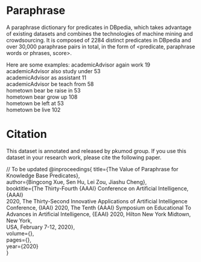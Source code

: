 # Paraphrase
A paraphrase dictionary for predicates in DBpedia, which takes advantage of existing datasets and combines the technologies of machine mining and crowdsourcing. It is composed of 2284 distinct predicates in DBpedia and over 30,000 paraphrase pairs in total, in the form of <predicate, paraphrase words or phrases, score>.

Here are some examples:
academicAdvisor	again work	19  
academicAdvisor	also study under	53  
academicAdvisor	as assistant	11  
academicAdvisor	be teach from	58  
hometown	bear be raise in	53  
hometown	bear grow up	108  
hometown	be left at	53  
hometown	be live	102  
  
# Citation
This dataset is annotated and released by pkumod group. If you use this dataset in your research work, please cite the following paper.

// To be updated
@inproceedings{
  title={The Value of Paraphrase for Knowledge Base Predicates},  
  author={Bingcong Xue, Sen Hu, Lei Zou, Jiashu Cheng},  
  booktitle={The Thirty-Fourth {AAAI} Conference on Artificial Intelligence, {AAAI}  
               2020, The Thirty-Second Innovative Applications of Artificial Intelligence  
               Conference, {IAAI} 2020, The Tenth {AAAI} Symposium on Educational To   
               Advances in Artificial Intelligence, {EAAI} 2020, Hilton New York Midtown, New York,  
               USA, February 7-12, 2020},  
  volume={},  
  pages={},  
  year={2020}  
}
